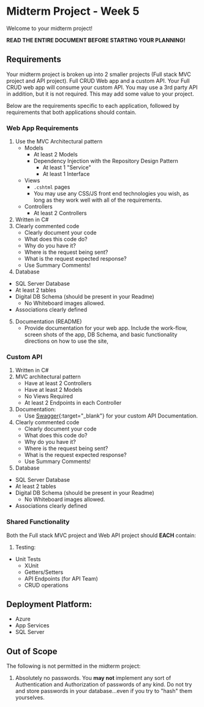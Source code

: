 # Midterm Project - Week 5

Welcome to your midterm project! 

**READ THE ENTIRE DOCUMENT BEFORE STARTING YOUR PLANNING!**

## Requirements

Your midterm project is broken up into 2 smaller projects (Full stack MVC project and API project). 
Full CRUD Web app and a custom API. Your Full CRUD web app
will consume your custom API. You may use a 3rd party
API in addition, but it is not required. This may add some value to your project. 

Below are the requirements specific to each application, followed by requirements that both applications should contain.  

### Web App Requirements
1. Use the MVC Architectural pattern
	- Models
      - At least 2 Models
	  - Dependency Injection with the Repository Design Pattern
		- At least 1 "Service"
		- At least 1 Interface
	- Views 
      - `.cshtml` pages
	  - You may use any CSS/JS front end technologies you wish, as long as they work well with all of the requirements.
	- Controllers
      - At least 2 Controllers
2. Written in C#
3. Clearly commented code
	- Clearly document your code 
	- What does this code do?
	- Why do you have it?
	- Where is the request being sent?
	- What is the request expected response?
    - Use Summary Comments!
4. Database
  - SQL Server Database
  - At least 2 tables
  - Digital DB Schema (should be present in your Readme)
	- No Whiteboard images allowed.
  - Associations clearly defined
5. Documentation (README)
     - Provide documentation for your web app. Include
     the work-flow, screen shots of the app, DB Schema, and basic
    functionality directions on how to use the site,

### Custom API
1. Written in C#
2. MVC architectural pattern
   - Have at least 2 Controllers
   - Have at least 2 Models
   - No Views Required
   - At least 2 Endpoints in each Controller
3. Documentation:
   - Use [Swagger](https://docs.microsoft.com/en-us/aspnet/core/tutorials/web-api-help-pages-using-swagger?view=aspnetcore-2.1){:target="_blank"}  for your custom API Documentation.
5. Clearly commented code
	- Clearly document your code 
	- What does this code do?
	- Why do you have it?
	- Where is the request being sent?
	- What is the request expected response?
    - Use Summary Comments!
6. Database
  - SQL Server Database
  - At least 2 tables
  - Digital DB Schema (should be present in your Readme)
	- No Whiteboard images allowed.
  - Associations clearly defined


### Shared Functionality
Both the Full stack MVC project and Web API project should **EACH** contain:

1. Testing:
  - Unit Tests
	- XUnit
	- Getters/Setters
	- API Endpoints (for API Team)
	- CRUD operations

## Deployment Platform:
- Azure
- App Services
- SQL Server


## Out of Scope
The following is not permitted in the midterm project:

1. Absolutely no passwords. You **may not** implement any sort of Authentication and Authorization of passwords of any kind. Do not try and store passwords in your database...even if you try to "hash" them yourselves. 

